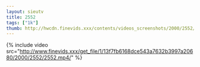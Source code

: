 ```yaml
--- 
layout: sieutv
title: 2552
tags: ["1k"]
thumb: http://hwcdn.finevids.xxx/contents/videos_screenshots/2000/2552/preview.mp4.jpg
---
```

{% include video src="http://www.finevids.xxx/get_file/1/13f7fb6168dce543a7632b3997a20680/2000/2552/2552.mp4/" %} 
